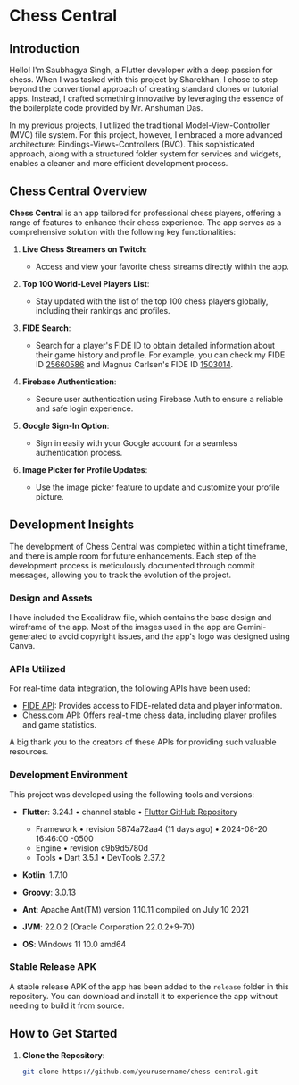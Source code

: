 # Chess Central

## Introduction

Hello! I'm Saubhagya Singh, a Flutter developer with a deep passion for chess. When I was tasked with this project by Sharekhan, I chose to step beyond the conventional approach of creating standard clones or tutorial apps. Instead, I crafted something innovative by leveraging the essence of the boilerplate code provided by Mr. Anshuman Das.

In my previous projects, I utilized the traditional Model-View-Controller (MVC) file system. For this project, however, I embraced a more advanced architecture: Bindings-Views-Controllers (BVC). This sophisticated approach, along with a structured folder system for services and widgets, enables a cleaner and more efficient development process.

## Chess Central Overview

**Chess Central** is an app tailored for professional chess players, offering a range of features to enhance their chess experience. The app serves as a comprehensive solution with the following key functionalities:

1. **Live Chess Streamers on Twitch**:
   - Access and view your favorite chess streams directly within the app.

2. **Top 100 World-Level Players List**:
   - Stay updated with the list of the top 100 chess players globally, including their rankings and profiles.

3. **FIDE Search**:
   - Search for a player's FIDE ID to obtain detailed information about their game history and profile. For example, you can check my FIDE ID [25660586](https://www.fide.com/en/players/25660586) and Magnus Carlsen's FIDE ID [1503014](https://www.fide.com/en/players/1503014).

4. **Firebase Authentication**:
   - Secure user authentication using Firebase Auth to ensure a reliable and safe login experience.

5. **Google Sign-In Option**:
   - Sign in easily with your Google account for a seamless authentication process.

6. **Image Picker for Profile Updates**:
   - Use the image picker feature to update and customize your profile picture.

## Development Insights

The development of Chess Central was completed within a tight timeframe, and there is ample room for future enhancements. Each step of the development process is meticulously documented through commit messages, allowing you to track the evolution of the project.

### Design and Assets

I have included the Excalidraw file, which contains the base design and wireframe of the app. Most of the images used in the app are Gemini-generated to avoid copyright issues, and the app's logo was designed using Canva.

### APIs Utilized

For real-time data integration, the following APIs have been used:
- [FIDE API](https://app.fide.com/api/docs): Provides access to FIDE-related data and player information.
- [Chess.com API](https://api.chess.com/pub/): Offers real-time chess data, including player profiles and game statistics.

A big thank you to the creators of these APIs for providing such valuable resources.

### Development Environment

This project was developed using the following tools and versions:

- **Flutter**: 3.24.1 • channel stable • [Flutter GitHub Repository](https://github.com/flutter/flutter.git)
  - Framework • revision 5874a72aa4 (11 days ago) • 2024-08-20 16:46:00 -0500
  - Engine • revision c9b9d5780d
  - Tools • Dart 3.5.1 • DevTools 2.37.2

- **Kotlin**: 1.7.10
- **Groovy**: 3.0.13
- **Ant**: Apache Ant(TM) version 1.10.11 compiled on July 10 2021
- **JVM**: 22.0.2 (Oracle Corporation 22.0.2+9-70)
- **OS**: Windows 11 10.0 amd64

### Stable Release APK

A stable release APK of the app has been added to the `release` folder in this repository. You can download and install it to experience the app without needing to build it from source.

## How to Get Started

1. **Clone the Repository**:
   ```bash
   git clone https://github.com/yourusername/chess-central.git
